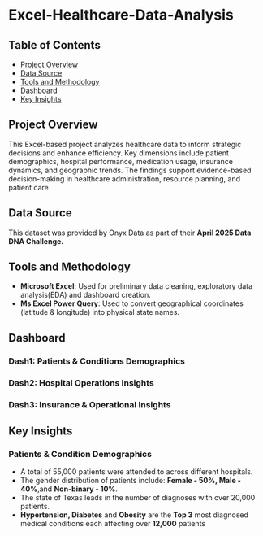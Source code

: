 # Excel-Healthcare-Data-Analysis
## Table of Contents

* [Project Overview](#project-overview)
* [Data Source](#data-source)
* [Tools and Methodology](#tools-and-methodology)
* [Dashboard](#dashboard)
* [Key Insights](#key-insights)
## Project Overview <a name="project-overview"></a>

This Excel-based project analyzes healthcare data to inform strategic decisions and enhance efficiency. Key dimensions include patient demographics, hospital performance, medication usage, insurance dynamics, and geographic trends. The findings support evidence-based decision-making in healthcare administration, resource planning, and patient care.

## Data Source <a name="data-source"></a>

This dataset was provided by Onyx Data as part of their **April 2025 Data DNA Challenge.**

## Tools and Methodology <a name = "tools-and-methodology"></a>

* **Microsoft Excel**: Used for preliminary data cleaning, exploratory data analysis(EDA) and dashboard creation.
*  **Ms Excel Power Query**: Used to convert geographical coordinates (latitude & longitude) into physical state names.

## Dashboard <a name = "dashboard"></a>

### Dash1: Patients & Conditions Demographics

### Dash2: Hospital Operations Insights

### Dash3: Insurance & Operational Insights 

## Key Insights <a name = "key-insights"><a/>

### Patients & Condition Demographics
 * A total of 55,000 patients were attended to across different hospitals.
 * The gender distribution of patients include: **Female - 50%, Male -     
  40%**,and **Non-binary - 10%**.
 * The state of Texas leads in the number of diagnoses with over 20,000 patients.
 * **Hypertension, Diabetes** and **Obesity** are the **Top 3** most diagnosed 
  medical conditions each affecting over **12,000** patients 
   
